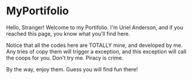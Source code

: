 # MyPortifolio

Hello, Stranger! Welcome to my Portifolio.
I'm Uriel Anderson, and if you reached this page, you know what you'll find here.

Notice that all the codes here are TOTALLY mine, and developed by me.
Any tries of copy them will trigger a exception, and this exception will call the coops for you.
Don't try me. Piracy is crime.

By the way, enjoy them. Guess you will find fun there!
